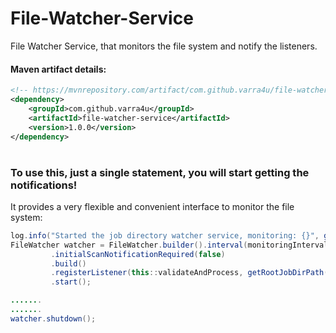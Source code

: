 # File-Watcher-Service
File Watcher Service, that monitors the file system and notify the listeners.

#### Maven artifact details:
 ```xml 
 <!-- https://mvnrepository.com/artifact/com.github.varra4u/file-watcher-service -->
 <dependency>
     <groupId>com.github.varra4u</groupId>
     <artifactId>file-watcher-service</artifactId>
     <version>1.0.0</version>
 </dependency>
 ```
 
#
 
### To use this, just a single statement, you will start getting the notifications!
 
It provides a very flexible and convenient interface to monitor the file system:
 
```java
log.info("Started the job directory watcher service, monitoring: {}", getRootJobDirPath());
FileWatcher watcher = FileWatcher.builder().interval(monitoringInterval)
         .initialScanNotificationRequired(false)
         .build()
         .registerListener(this::validateAndProcess, getRootJobDirPath().toString())
         .start();

.......
.......
watcher.shutdown();
 ```
